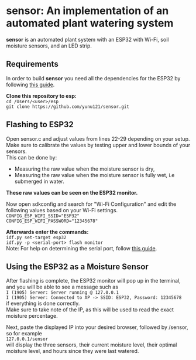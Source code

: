 sensor: An implementation of an automated plant watering system
========================================================================
**sensor** is an automated plant system with an ESP32 with Wi-Fi, 
soil moisture sensors, and an LED strip.

Requirements
------------
In order to build **sensor** you need all the dependencies for the ESP32 by following [this guide](https://docs.espressif.com/projects/esp-idf/en/latest/esp32/get-started/).

**Clone this repository to esp:**\
```cd /Users/<user>/esp```\
```git clone https://github.com/yunu121/sensor.git```

Flashing to ESP32
-----------------
Open sensor.c and adjust values from lines 22-29 depending on your setup.\
Make sure to calibrate the values by testing upper and lower bounds of your sensors.\
This can be done by:
- Measuring the raw value when the moisture sensor is dry,
- Measuring the raw value when the moisture sensor is fully wet, i.e submerged in water.

**These raw values can be seen on the ESP32 monitor.**

Now open sdkconfig and search for "Wi-Fi Configuration" and edit the following values based
on your Wi-Fi settings.\
```CONFIG_ESP_WIFI_SSID="ESP32"```\
```CONFIG_ESP_WIFI_PASSWORD="12345678"```

**Afterwards enter the commands:**\
```idf.py set-target esp32```\
```idf.py -p <serial-port> flash monitor```\
Note: For help on determining the serial port, follow [this guide](https://docs.espressif.com/projects/esp-idf/en/latest/esp32/get-started/establish-serial-connection.html).

Using the ESP32 as a Moisture Sensor
------------------------------------
After flashing is complete, the ESP32 monitor will pop up in the terminal, and you will be able to see a message such as\
```I (1905) Server: Server running @ 127.0.0.1```\
```I (1905) Server: Connected to AP -> SSID: ESP32, Password: 12345678```\
if everything is done correctly.\
Make sure to take note of the IP, as this will be used to read the exact moisture percentage.

Next, paste the displayed IP into your desired browser, followed by /sensor, so for example\
```127.0.0.1/sensor```\
will display the three sensors, their current moisture level, their optimal moisture level, and hours since they were last watered.

